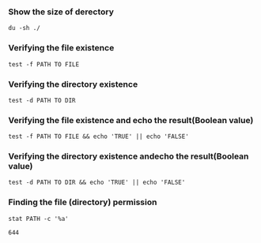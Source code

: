 ### Show the size of derectory

```
du -sh ./
```

### Verifying the file existence

```
test -f PATH TO FILE
```

### Verifying the directory existence

```
test -d PATH TO DIR
```


### Verifying the file existence and echo the result(Boolean value)

```
test -f PATH TO FILE && echo 'TRUE' || echo 'FALSE'
```

### Verifying the directory existence andecho the result(Boolean value)

```
test -d PATH TO DIR && echo 'TRUE' || echo 'FALSE'
```
### Finding the file (directory) permission

```
stat PATH -c '%a'

644
```


